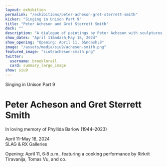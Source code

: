 ```yaml
---
layout: exhibition
permalink: "/exhibitions/peter-acheson-gret-sterrett-smith"
kicker: "Singing in Unison Part 9"
title: "Peter Acheson and Gret Sterrett Smith"
deck: ""
description: "A dialogue of paintings by Peter Acheson with sculptures by Gret Sterrett Smith. Opening: April 11, 6&ndash;8 p.m."
show_dates: "April 11&ndash;May 18, 2024"
show_opening: "Opening: April 11, 6&ndash;8"
image: "/assets/media/siu9/acheson-smith.png"
featured_image: "siu9/acheson-smith.png"
twitter:
  username: brooklnrail
  card: summary_large_image
show: siu9
---
```


<div class="lead margin-bottom-105 tablet:margin-bottom-3">
  <p class="font-sans-sm tablet-lg:font-sans-lg measure-2 text-medium text-italic">Singing in Unison Part 9</p>
  <h1 class="margin-y-2 line-height-sans-1 font-sans-2xl mobile-lg:font-sans-2xl tablet-lg:margin-y-3 tablet-lg:font-sans-3xl measure-2 text-thin margin-0 text-italic">Peter Acheson <span class="desktop:display-inline-block">and Gret Sterrett Smith</span></h1>
  <p class="font-sans-md tablet:font-sans-lg measure-2 text-light">In loving memory of Phyllida Barlow (1944–2023)</p>
  
  <p class="font-sans-md tablet-lg:font-sans-lg measure-2 text-light">April 11&ndash;May 18, 2024 <br/> SLAG & RX Galleries <a class="padding-x-1 text-no-underline" href="https://maps.app.goo.gl/RXrvRNigdxMUnJtg6"><span class="hover:border-bottom-2px"></span> <i class="fas fa-map-marked-alt"></i></a></p>
  <p class="font-sans-2xs mobile-lg:font-sans-sm tablet-lg:font-sans-md measure-3 text-light">Opening: April 11, 6&dash;8 p.m., featuring a cooking performance by Rirkrit Tiravanija, Tomas Vu, and co.</p>
</div>
